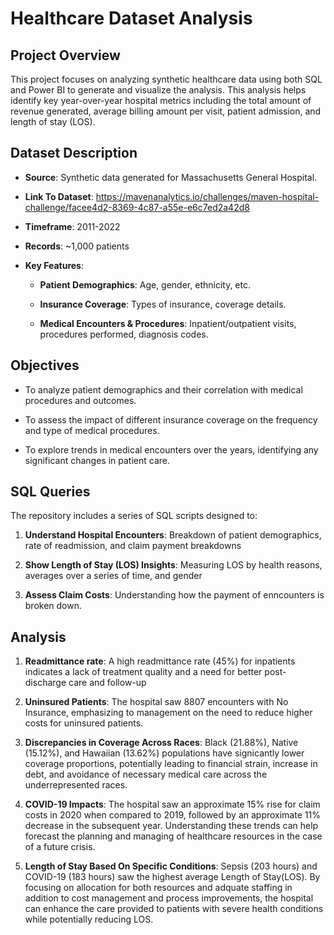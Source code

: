 # **Healthcare Dataset Analysis**

## **Project Overview**

This project focuses on analyzing synthetic healthcare data using both SQL and Power BI to generate and visualize the analysis. This analysis helps identify key year-over-year hospital metrics including the total amount of revenue generated, average billing amount per visit, patient admission, and length of stay (LOS).

## **Dataset Description**

- **Source**: Synthetic data generated for Massachusetts General Hospital.

- **Link To Dataset**: https://mavenanalytics.io/challenges/maven-hospital-challenge/facee4d2-8369-4c87-a55e-e6c7ed2a42d8

- **Timeframe**: 2011-2022

- **Records**: ~1,000 patients

- **Key Features**:

  - **Patient Demographics**: Age, gender, ethnicity, etc.

  - **Insurance Coverage**: Types of insurance, coverage details.

  - **Medical Encounters & Procedures**: Inpatient/outpatient visits, procedures performed, diagnosis codes.

## **Objectives**

- To analyze patient demographics and their correlation with medical procedures and outcomes.

- To assess the impact of different insurance coverage on the frequency and type of medical procedures.

- To explore trends in medical encounters over the years, identifying any significant changes in patient care.

## **SQL Queries**

The repository includes a series of SQL scripts designed to:

1. **Understand Hospital Encounters**: Breakdown of patient demographics, rate of readmission, and claim payment breakdowns

2. **Show Length of Stay (LOS) Insights**: Measuring LOS by health reasons, averages over a series of time, and gender

3. **Assess Claim Costs**: Understanding how the payment of enncounters is broken down.


## **Analysis**

1. **Readmittance rate**: A high readmittance rate (45%) for inpatients indicates a lack of treatment quality and a need for better post-discharge care and follow-up

2. **Uninsured Patients**: The hospital saw 8807 encounters with No Insurance, emphasizing to management on the need to reduce higher costs for uninsured patients.

3. **Discrepancies in Coverage Across Races**: Black (21.88%), Native (15.12%), and Hawaiian (13.62%) populations have signicantly lower coverage proportions, potentially leading to financial strain, increase in debt, and avoidance of necessary medical care across the underrepresented races.

4. **COVID-19 Impacts**: The hospital saw an approximate 15% rise for claim costs in 2020 when compared to 2019, followed by an approximate 11% decrease in the subsequent year. Understanding these trends can help forecast the planning and managing of healthcare resources in the case of a future crisis.

5. **Length of Stay Based On Specific Conditions**: Sepsis (203 hours) and COVID-19 (183 hours) saw the highest average Length of Stay(LOS). By focusing on allocation for both resources and adquate staffing in addition to cost management and process improvements, the hospital can enhance the care provided to patients with severe health conditions while potentially reducing LOS.
